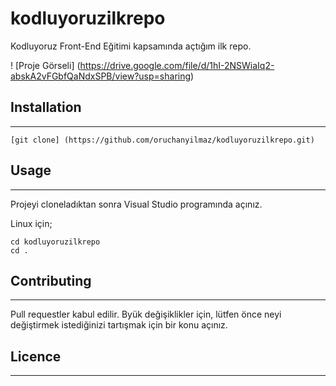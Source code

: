 
# kodluyoruzilkrepo
Kodluyoruz Front-End Eğitimi kapsamında açtığım ilk repo.

! [Proje Görseli] (https://drive.google.com/file/d/1hI-2NSWiaIq2-abskA2vFGbfQaNdxSPB/view?usp=sharing)

## Installation
-------------------------------------------------------
```
[git clone] (https://github.com/oruchanyilmaz/kodluyoruzilkrepo.git)
```
## Usage
-------------------------------------------------------
Projeyi cloneladıktan sonra Visual Studio programında açınız.

Linux için;
```
cd kodluyoruzilkrepo
cd .
```
## Contributing
-------------------------------------------------------
Pull requestler kabul edilir. Byük değişiklikler için, lütfen önce neyi değiştirmek istediğinizi tartışmak için bir konu açınız.

## Licence
--------------------------------------------------------

